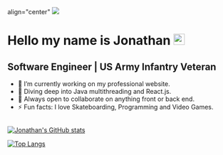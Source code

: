 <p> align="center"
<img src="https://github.com/jonathan-sanchez/jonathan-sanchez/blob/main/Gaming%20Twitch%20Banner.MP4"/>
</p>

# Hello my name is Jonathan <img src="https://media.giphy.com/media/hvRJCLFzcasrR4ia7z/giphy.gif" width="25px">


## Software Engineer | US Army Infantry Veteran

- 🔭 I’m currently working on my professional website.
- 🌱 Diving deep into Java multithreading and React.js.
- 👯 Always open to collaborate on anything front or back end.
- ⚡ Fun facts: I love Skateboarding, Programming and Video Games.
  
  
## 
  

[![Jonathan's GitHub stats](https://github-readme-stats.vercel.app/api?username=jonathan-sanchez&show_icons=true&theme=radical)](https://github.com/jonathan-sanchez/github-readme-stats)

[![Top Langs](https://github-readme-stats.vercel.app/api/top-langs/?username=jonathan-sanchez&show_icons=true&theme=radical&layout=compact)](https://github.com/jonathan-sanchez/github-readme-stats)
